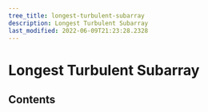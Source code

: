 ```yaml
---
tree_title: longest-turbulent-subarray
description: Longest Turbulent Subarray
last_modified: 2022-06-09T21:23:28.2328
---
```


# Longest Turbulent Subarray

## Contents
